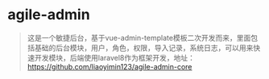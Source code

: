 # agile-admin

> 这是一个敏捷后台，基于vue-admin-template模板二次开发而来，里面包括基础的后台模块，用户，角色，权限，导入记录，系统日志，可以用来快速开发模块，后端使用laravel8作为框架开发，地址：https://github.com/liaoyimin123/agile-admin-core
